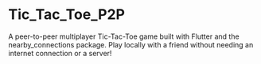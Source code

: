 # Tic_Tac_Toe_P2P
A peer-to-peer multiplayer Tic-Tac-Toe game built with Flutter and the nearby_connections package. Play locally with a friend without needing an internet connection or a server!
